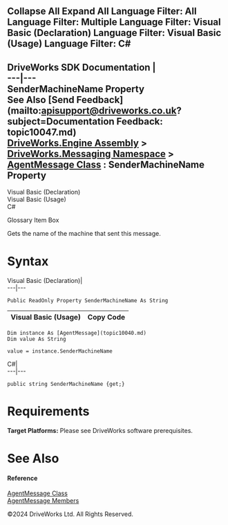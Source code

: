        

 Collapse All Expand All  Language Filter: All  Language Filter: Multiple  Language Filter: Visual Basic (Declaration) Language Filter: Visual Basic (Usage) Language Filter: C#  
---  
DriveWorks SDK Documentation  |   
---|---  
SenderMachineName Property   
See Also [Send Feedback](mailto:apisupport@driveworks.co.uk?subject=Documentation Feedback: topic10047.md)  
[DriveWorks.Engine Assembly](topic2156.md) > [DriveWorks.Messaging Namespace](topic10038.md) > [AgentMessage Class](topic10040.md) : SenderMachineName Property  
---  
  
Visual Basic (Declaration)    
Visual Basic (Usage)    
C# 

Glossary Item Box

Gets the name of the machine that sent this message. 

# Syntax

Visual Basic (Declaration)|   
---|---  
      
    
    Public ReadOnly Property SenderMachineName As String  
  
Visual Basic (Usage)| Copy Code  
---|---  
      
    
    Dim instance As [AgentMessage](topic10040.md)
    Dim value As String
     
    value = instance.SenderMachineName  
  
C#|   
---|---  
      
    
    public string SenderMachineName {get;}  
  
# Requirements

**Target Platforms:** Please see DriveWorks software prerequisites.

# See Also

#### Reference

[AgentMessage Class](topic10040.md)   
[AgentMessage Members](topic10041.md)

©2024 DriveWorks Ltd. All Rights Reserved.
